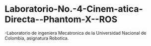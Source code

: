 # Laboratorio-No.-4-Cinem-atica-Directa--Phantom-X--ROS
-Laboratorio de ingeniera Mecatronica de la Universidad Nacional de Colombia, asignatura Robotica.
